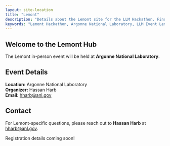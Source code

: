 ```yaml
---
layout: site-location
title: "Lemont"
description: "Details about the Lemont site for the LLM Hackathon. Find venue information, local schedule, and specific instructions for participants in Lemont."
keywords: "Lemont Hackathon, Argonne National Laboratory, LLM Event Lemont, In-person Hackathon Site"
---
```


## Welcome to the Lemont Hub

The Lemont in-person event will be held at **Argonne National Laboratory**.

## Event Details

**Location:** Argonne National Laboratory  
**Organizer:** Hassan Harb  
**Email:** [hharb@anl.gov](mailto:hharb@anl.gov)

## Contact

For Lemont-specific questions, please reach out to **Hassan Harb** at [hharb@anl.gov](mailto:hharb@anl.gov).

Registration details coming soon!